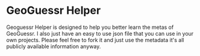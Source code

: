 # GeoGuessr Helper
Geoguessr Helper is designed to help you better learn the metas of GeoGuessr. I also just have an easy to use json file that you can use in your own projects. Please feel free to fork it and just use the metadata it's all publicly available information anyway.
